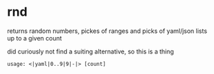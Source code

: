 # rnd
returns random numbers, pickes of ranges and picks of yaml/json lists  
up to a given count

did curiously not find a suiting alternative, so this is a thing

```
usage: <|yaml|0..9|9|-|> [count]
```
